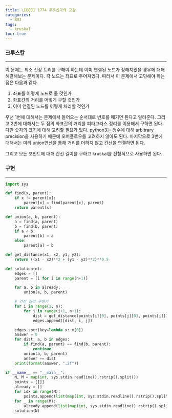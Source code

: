 ```yaml
---
title: \[BOJ] 1774 우주신과의 교감
categories: 
  - BOJ
tags: 
  - kruskal
toc: true
---
```


### 크루스칼

---

이 문제는 최소 신장 트리를 구해야 하는데 이미 연결된 노드가 정해져있을 경우에 대해 해결해보는 문제이다. 각 노드는 좌표로 주어져있다. 따라서 이 문제에서 고민해야 하는 점은 다음과 같다.

1. 좌표를 어떻게 노드로 둘 것인가
2. 좌표간의 거리를 어떻게 구할 것인가
3. 이미 연결된 노드를 어떻게 처리할 것인가

우선 1번에 대해서는 문제에서 들어오는 순서대로 번호를 매기면 된다고 알려준다. 그리고 2번에 대해서는 두 점의 좌표간의 거리를 피타고라스 정리를 이용해서 구하면 된다. 다만 숫자의 크기에 대해 고려할 필요가 있다. python3는 정수에 대해 arbitrary precision을 사용하기 때문에 오버플로우를 고려하지 않아도 된다. 마지막으로 3번에 대해서는 미리 union연산을 통해 거리를 더하지 않고 간선을 연결하면 된다.

그리고 모든 포인트에 대해 간선 길이를 구하고 kruskal를 전형적으로 사용하면 된다.

### 구현

---

```python
import sys

def find(x, parent):
    if x != parent[x]:
        parent[x] = find(parent[x], parent)
    return parent[x]

def union(a, b, parent):
    a = find(a, parent)
    b = find(b, parent)
    if a < b:
        parent[b] = a
    else:
        parent[a] = b

def get_distance(x1, x2, y1, y2):
    return ((x1 - x2)**2 + (y1 - y2)**2)**0.5

def solution(n):
    edges = []
    parent = [i for i in range(n+1)]

    for a, b in already:
        union(a, b, parent)

    # 간선 길이 구하기
    for i in range(1, n):
        for j in range(i+1, n+1):
            dist = get_distance(points[i][0], points[j][0], points[i][1], points[j][1])
            edges.append([dist, i, j])

    edges.sort(key=lambda x: x[0])
    answer = 0
    for dist, a, b in edges:
        if find(a, parent) == find(b, parent):
            continue
        union(a, b, parent)
        answer += dist
    print(format(answer, ".2f"))

if __name__ == "__main__":
    N, M = map(int, sys.stdin.readline().rstrip().split())
    points = [[]]
    already = []
    for idx in range(N):
        points.append(list(map(int, sys.stdin.readline().rstrip().split())))
    for _ in range(M):
        already.append(list(map(int, sys.stdin.readline().rstrip().split())))
    solution(N)
```